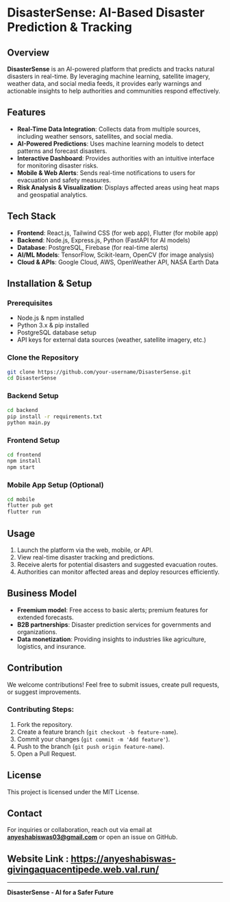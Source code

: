 # DisasterSense: AI-Based Disaster Prediction & Tracking

## Overview
**DisasterSense** is an AI-powered platform that predicts and tracks natural disasters in real-time. By leveraging machine learning, satellite imagery, weather data, and social media feeds, it provides early warnings and actionable insights to help authorities and communities respond effectively.

## Features
- **Real-Time Data Integration**: Collects data from multiple sources, including weather sensors, satellites, and social media.
- **AI-Powered Predictions**: Uses machine learning models to detect patterns and forecast disasters.
- **Interactive Dashboard**: Provides authorities with an intuitive interface for monitoring disaster risks.
- **Mobile & Web Alerts**: Sends real-time notifications to users for evacuation and safety measures.
- **Risk Analysis & Visualization**: Displays affected areas using heat maps and geospatial analytics.

## Tech Stack
- **Frontend**: React.js, Tailwind CSS (for web app), Flutter (for mobile app)
- **Backend**: Node.js, Express.js, Python (FastAPI for AI models)
- **Database**: PostgreSQL, Firebase (for real-time alerts)
- **AI/ML Models**: TensorFlow, Scikit-learn, OpenCV (for image analysis)
- **Cloud & APIs**: Google Cloud, AWS, OpenWeather API, NASA Earth Data

## Installation & Setup
### Prerequisites
- Node.js & npm installed
- Python 3.x & pip installed
- PostgreSQL database setup
- API keys for external data sources (weather, satellite imagery, etc.)

### Clone the Repository
```bash
git clone https://github.com/your-username/DisasterSense.git
cd DisasterSense
```

### Backend Setup
```bash
cd backend
pip install -r requirements.txt
python main.py
```

### Frontend Setup
```bash
cd frontend
npm install
npm start
```

### Mobile App Setup (Optional)
```bash
cd mobile
flutter pub get
flutter run
```

## Usage
1. Launch the platform via the web, mobile, or API.
2. View real-time disaster tracking and predictions.
3. Receive alerts for potential disasters and suggested evacuation routes.
4. Authorities can monitor affected areas and deploy resources efficiently.

## Business Model
- **Freemium model**: Free access to basic alerts; premium features for extended forecasts.
- **B2B partnerships**: Disaster prediction services for governments and organizations.
- **Data monetization**: Providing insights to industries like agriculture, logistics, and insurance.

## Contribution
We welcome contributions! Feel free to submit issues, create pull requests, or suggest improvements.

### Contributing Steps:
1. Fork the repository.
2. Create a feature branch (`git checkout -b feature-name`).
3. Commit your changes (`git commit -m 'Add feature'`).
4. Push to the branch (`git push origin feature-name`).
5. Open a Pull Request.

## License
This project is licensed under the MIT License.

## Contact
For inquiries or collaboration, reach out via email at **anyeshabiswas03@gmail.com** or open an issue on GitHub.

## Website Link : https://anyeshabiswas-givingaquacentipede.web.val.run/ 

---
**DisasterSense - AI for a Safer Future**
